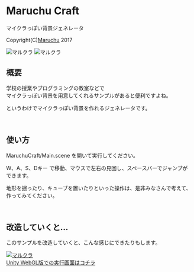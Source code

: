 # Maruchu Craft
マイクラっぽい背景ジェネレータ<br>

Copyright(C)[Maruchu](https://twitter.com/Maruchu "Maruchu") 2017


<img src="http://many.chu.jp/Unity/2017/MaruchuCraft/Pic/Sample1.png" alt="マルクラ">
<img src="http://many.chu.jp/Unity/2017/MaruchuCraft/Pic/Sample2.gif" alt="マルクラ">



## 概要
学校の授業やプログラミングの教室などで<br>
マイクラっぽい背景を用意してくれるサンプルがあると便利ですよね。<br>

というわけでマイクラっぽい背景を作れるジェネレータです。<br>

<br>

## 使い方
MaruchuCraft/Main.scene を開いて実行してください。<br>

W、A、S、Dキー で移動、マウスで左右の見回し、スペースバーでジャンプができます。

地形を掘ったり、キューブを置いたりといった操作は、是非みなさんで考えて、作ってみてください。

<br>


## 改造していくと...
このサンプルを改造していくと、こんな感じにできたりもします。<br>

<a href="http://many.chu.jp/Unity/2017/MaruchuCraft/">
<img src="http://many.chu.jp/Unity/2017/MaruchuCraft/Pic/Sample3.gif" alt="マルクラ"><br>
Unity WebGL版での実行画面はコチラ</a>

